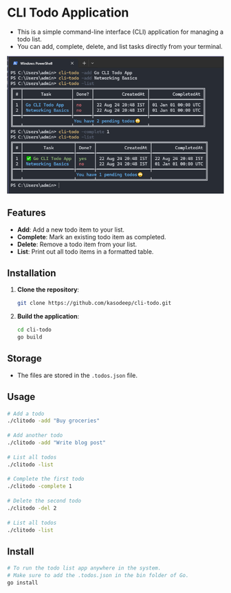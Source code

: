 # CLI Todo Application

- This is a simple command-line interface (CLI) application for managing a todo list. 
- You can add, complete, delete, and list tasks directly from your terminal.

![Demo Image](demo.png)

## Features

- **Add**: Add a new todo item to your list.
- **Complete**: Mark an existing todo item as completed.
- **Delete**: Remove a todo item from your list.
- **List**: Print out all todo items in a formatted table.

## Installation

1. **Clone the repository**:
   ```bash
   git clone https://github.com/kasodeep/cli-todo.git
   ```

2. **Build the application**:
   ```bash
   cd cli-todo
   go build
   ```

## Storage

- The files are stored in the `.todos.json` file.

## Usage
```bash
# Add a todo
./clitodo -add "Buy groceries"

# Add another todo
./clitodo -add "Write blog post"

# List all todos
./clitodo -list

# Complete the first todo
./clitodo -complete 1

# Delete the second todo
./clitodo -del 2

# List all todos
./clitodo -list
```

## Install
```bash
# To run the todo list app anywhere in the system.
# Make sure to add the .todos.json in the bin folder of Go.
go install
```

